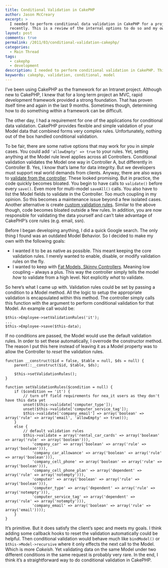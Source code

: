```yaml
---
title: Conditional Validation in CakePHP
author: Jason McCreary
excerpt: >
  I needed to perform conditional data validation in CakePHP for a project
  recently. This is a review of the internal options to do so and my own approach.
layout: post
comments: true
permalink: /2011/03/conditional-validation-cakephp/
categories:
  - Main Thread
tags:
  - cakephp
  - development
description: I needed to perform conditional validation in CakePHP. This is a review of the internal options available and my own solution.
keywords: cakephp, validation, conditional, model
---
```

I&rsquo;ve been using CakePHP as the framework for an Intranet project. Although new to CakePHP, I knew that for a long term project an MVC, rapid development framework provided a strong foundation. That has proven itself time and again in the last 9 months. Sometimes though, determining how to do something within a framework can be difficult.

The other day, I had a requirement for one of the applications for conditional data validation. CakePHP provides flexible and simple validation of your Model data that combined forms very complex rules. Unfortunately, nothing out of the box handled conditional validation.

To be fair, there are some native options that may work for you in *simple* cases. You could add `'allowEmpty' => true` to your rules. Yet, setting anything at the Model rule level applies across all Controllers. Conditional validation validates the Model one way in Controller A, but differently in Controller B. Yes, I know that&rsquo;s lame for data integrity. But we developers must support real world demands from clients. Anyway, there are also ways to [validate from the controller][1]. These looked promising. But in practice, the code quickly becomes bloated. You begin to have calls to `validate()` before every `save()`. Even more for multi-model `saveAll()` calls. You also have to list the Model fields to validate in the Controller. Too much coupling in my opinion. So this becomes a maintenance issue beyond a few isolated cases. Another alternative is create [custom validation rules][2]. Similar to the above though, code becomes bloated outside a few rules. In addition, you are now responsible for validating the data yourself and can&rsquo;t take advantage of CakePHP&rsquo;s core rules (e.g. email, ssn).

Before I began developing anything, I did a quick Google search. The only thing I found was an outdated Model Behavior. So I decided to make my own with the following goals:

*   I wanted it to be as native as possible. This meant keeping the core validation rules. I merely wanted to enable, disable, or modify validation rules on the fly.
*   I wanted to keep with [Fat Models, Skinny Controllers][3]. Meaning low coupling – always a plus. This way the controller simply tells the model *how* to validate from a high level. Not explicitly *what* to validate.

So here&rsquo;s what I came up with. Validation rules could be set by passing a condition to a Model method. All the logic to setup the appropriate validation is encapsulated within this method. The controller simply calls this function with the argument to perform conditional validation for that Model. An example call would be:

    $this->Employee->setValidationRules('it');
    ...
    $this->Employee->save($this-data);
    

If no conditions are passed, the Model would use the default validation rules. In order to set these automatically, I overrode the constructor method. The reason I put this here instead of leaving it as a Model property was to allow the Controller to *reset* the validation rules.

    function __construct($id = false, $table = null, $ds = null) {
        parent::__construct($id, $table, $ds);
    
        $this->setValidationRules();
    }
    
    function setValidationRules($condition = null) {
        if ($condition == 'it') {
            // turn off field requirements for nea_it users as they don't have this data yet
            unset($this->validate['computer_type']);
            unset($this->validate['computer_service_tag']);
            $this->validate['company_email'] => array('boolean' => array('rule' => array('email', 'allowEmpty' => true)));
        }
        else {
            // default validation rules
            $this->validate = array('rental_car_cards' => array('boolean' => array('rule' => array('boolean'))),
                'company_car' => array('boolean' => array('rule' => array('boolean'))),
                'company_car_allowance' => array('boolean' => array('rule' => array('boolean'))),
                'company_cell_phone' => array('boolean' => array('rule' => array('boolean'))),
                'company_cell_phone_plan' => array('dependent' => array('rule' => array('notempty'))),
                'computer' => array('boolean' => array('rule' => array('boolean'))),
                'computer_type' => array('dependent' => array('rule' => array('notempty'))),
                'computer_service_tag' => array('dependent' => array('rule' => array('notempty'))),
                'company_email' => array('boolean' => array('rule' => array('email'))));
        }
    }
    

It&rsquo;s primitive. But it does satisfy the client&rsquo;s spec and meets my goals. I think adding some callback hooks to reset the validation automatically could be helpful. Then conditional validation would behave much like `bindModel()` or `$this->Model->recursive` where it only effects the next call to the Model. Which is more *Cakeish*. Yet validating data on the same Model under two different conditions in the same request is probably very rare. In the end, I think it&rsquo;s a straightforward way to do conditional validation in CakePHP.

 [1]: http://book.cakephp.org/view/1029/read#!/view/1182/Validating-Data-from-the-Controller
 [2]: http://book.cakephp.org/view/1029/read#!/view/1179/Custom-Validation-Rules
 [3]: http://bitfluxx.com/2008/01/23/cakephp-best-practices-fat-models-and-skinny-controllers.html
